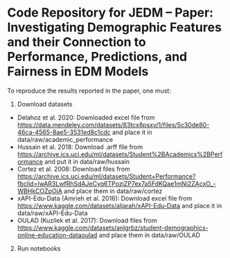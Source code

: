 # Code Repository for JEDM – Paper: Investigating Demographic Features and their Connection to Performance, Predictions, and Fairness in EDM Models

To reproduce the results reported in the paper, one must:

1. Download datasets
  - Delahoz et al. 2020: Downloaded excel file from https://data.mendeley.com/datasets/83tcx8psxv/1/files/5c30de80-46ca-4565-8ae5-3531ed8c1cdc and place it in data/raw/academic_performance
  - Hussain et al. 2018: Download .arff file from https://archive.ics.uci.edu/ml/datasets/Student%2BAcademics%2BPerformance and put it in data/raw/hussain
  - Cortez et al. 2008: Download files from https://archive.ics.uci.edu/ml/datasets/Student+Performance?fbclid=IwAR3LwfRhSdAJeCyq6TPozjZP7ex7a5FdKQae1mNi2ZAcxO_-WBHkCOZpOjA and place them in data/raw/cortez
  - xAPI-Edu-Data (Amrieh et al. 2016): Download excel file from https://www.kaggle.com/datasets/aljarah/xAPI-Edu-Data and place it in data/raw/xAPI-Edu-Data
  - OULAD (Kuzilek et al. 2017): Download files from https://www.kaggle.com/datasets/anlgrbz/student-demographics-online-education-dataoulad and place them in data/raw/OULAD
2. Run notebooks
